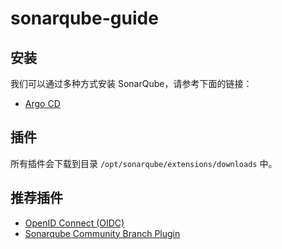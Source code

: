 # sonarqube-guide

## 安装
我们可以通过多种方式安装 SonarQube，请参考下面的链接：

* [Argo CD](https://github.com/devops-ws/argo-cd-guide/blob/master/examples/sonarqube.md)

## 插件
所有插件会下载到目录 `/opt/sonarqube/extensions/downloads` 中。

## 推荐插件
* [OpenID Connect (OIDC)](https://github.com/vaulttec/sonar-auth-oidc)
* [Sonarqube Community Branch Plugin](https://github.com/mc1arke/sonarqube-community-branch-plugin)
